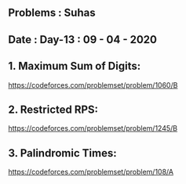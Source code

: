 ## Problems : Suhas

## Date : Day-13 : 09 - 04 - 2020

## 1. Maximum Sum of Digits:
https://codeforces.com/problemset/problem/1060/B

## 2. Restricted RPS:
https://codeforces.com/problemset/problem/1245/B

## 3. Palindromic Times:
https://codeforces.com/problemset/problem/108/A
